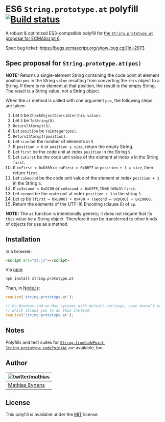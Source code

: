 # ES6 `String.prototype.at` polyfill [![Build status](https://travis-ci.org/mathiasbynens/String.prototype.at.png?branch=master)](https://travis-ci.org/mathiasbynens/String.prototype.at)

A robust & optimized ES3-compatible polyfill for [the `String.prototype.at` proposal for ECMAScript 6](http://esdiscuss.org/topic/string-prototype-symbolat-improved-string-prototype-charat).

Spec bug ticket: <https://bugs.ecmascript.org/show_bug.cgi?id=2073>

## Spec proposal for `String.prototype.at(pos)`

**NOTE:** Returns a single-element String containing the code point at element position `pos` in the String `value` resulting from converting the `this` object to a String. If there is no element at that position, the result is the empty String. The result is a String value, not a String object.

When the `at` method is called with one argument `pos`, the following steps are taken:

01. Let `O` be `CheckObjectCoercible(this value)`.
02. Let `S` be `ToString(O)`.
03. `ReturnIfAbrupt(S)`.
04. Let `position` be `ToInteger(pos)`.
05. `ReturnIfAbrupt(position)`.
06. Let `size` be the number of elements in `S`.
07. If `position < 0` or `position ≥ size`, return the empty String.
08. Let `first` be the code unit at index `position` in the String `S`.
09. Let `cuFirst` be the code unit value of the element at index `0` in the String `first`.
10. If `cuFirst < 0xD800` or `cuFirst > 0xDBFF` or `position + 1 = size`, then return `first`.
11. Let `cuSecond` be the code unit value of the element at index `position + 1` in the String `S`.
12. If `cuSecond < 0xDC00` or `cuSecond > 0xDFFF`, then return `first`.
13. Let `second` be the code unit at index `position + 1` in the string `S`.
14. Let `cp` be `(first – 0xD800) × 0x400 + (second – 0xDC00) + 0x10000`.
15. Return the elements of the UTF-16 Encoding (clause 6) of `cp`.

**NOTE:** The `at` function is intentionally generic; it does not require that its `this` value be a String object. Therefore it can be transferred to other kinds of objects for use as a method.

## Installation

In a browser:

```html
<script src="at.js"></script>
```

Via [npm](http://npmjs.org/):

```bash
npm install string.prototype.at
```

Then, in [Node.js](http://nodejs.org/):

```js
require('string.prototype.at');

// On Windows and on Mac systems with default settings, case doesn’t matter,
// which allows you to do this instead:
require('String.prototype.at');
```

## Notes

Polyfills and test suites for [`String.fromCodePoint`](http://mths.be/fromcodepoint), [`String.prototype.codePointAt`](http://mths.be/codepointat) are available, too.

## Author

| [![twitter/mathias](http://gravatar.com/avatar/24e08a9ea84deb17ae121074d0f17125?s=70)](http://twitter.com/mathias "Follow @mathias on Twitter") |
|---|
| [Mathias Bynens](http://mathiasbynens.be/) |

## License

This polyfill is available under the [MIT](http://mths.be/mit) license.
